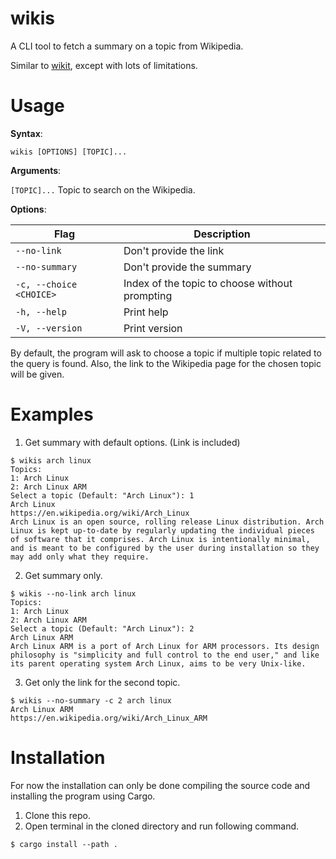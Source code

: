 # wikis
A CLI tool to fetch a summary on a topic from Wikipedia.

Similar to [wikit](https://github.com/KorySchneider/wikit), except with lots of limitations.

# Usage
**Syntax**: 

``wikis [OPTIONS] [TOPIC]...``

**Arguments**:

`[TOPIC]...`    Topic to search on the Wikipedia.

**Options**:

| Flag                    | Description                                     |
| ----------------------- | ----------------------------------------------- |
| `--no-link`             | Don't provide the link
| `--no-summary`          | Don't provide the summary
| `-c, --choice <CHOICE>` | Index of the topic to choose without prompting |
| `-h, --help`            | Print help                                      |
| `-V, --version`         | Print version                                   |

By default, the program will ask to choose a topic if multiple topic related to the query is found. Also, the link to the Wikipedia page for the chosen topic will be given.
# Examples
1. Get summary with default options. (Link is included)
```
$ wikis arch linux
Topics:
1: Arch Linux
2: Arch Linux ARM
Select a topic (Default: "Arch Linux"): 1
Arch Linux
https://en.wikipedia.org/wiki/Arch_Linux
Arch Linux is an open source, rolling release Linux distribution. Arch Linux is kept up-to-date by regularly updating the individual pieces of software that it comprises. Arch Linux is intentionally minimal, and is meant to be configured by the user during installation so they may add only what they require.
```

2. Get summary only.
```
$ wikis --no-link arch linux
Topics:
1: Arch Linux
2: Arch Linux ARM
Select a topic (Default: "Arch Linux"): 2
Arch Linux ARM
Arch Linux ARM is a port of Arch Linux for ARM processors. Its design philosophy is "simplicity and full control to the end user," and like its parent operating system Arch Linux, aims to be very Unix-like.
```

3. Get only the link for the second topic.
```
$ wikis --no-summary -c 2 arch linux
Arch Linux ARM
https://en.wikipedia.org/wiki/Arch_Linux_ARM
```

# Installation
For now the installation can only be done compiling the source code and installing the program using Cargo.
1. Clone this repo.
2. Open terminal in the cloned directory and run following command.
```
$ cargo install --path .
```
